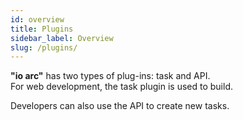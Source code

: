 ```yaml
---
id: overview
title: Plugins
sidebar_label: Overview
slug: /plugins/
---
```


**"io arc"** has two types of plug-ins: task and API.  
For web development, the task plugin is used to build.

Developers can also use the API to create new tasks.
